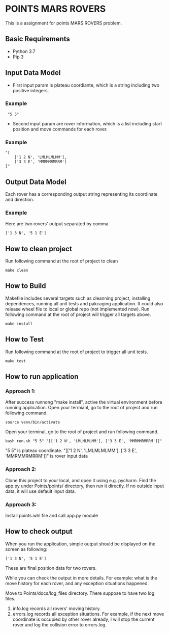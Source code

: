 POINTS MARS ROVERS
===========================

This is a assignment for points MARS ROVERS problem.

## Basic Requirements
- Python 3.7
- Pip 3

## Input Data Model

- First input param is plateau coordiante, which is a string including two positive integers.
### Example
```
 "5 5"
```
- Second input param are rover information, which is a list including start position and move commands for each rover.
### Example
```
"[
    ['1 2 N', 'LMLMLMLMM'],
    ['3 3 E', 'MMRMMRMRRM']
]"
```

## Output Data Model

Each rover has a corresponding output string representing its coordinate and direction.

### Example
Here are two rovers' output separated by comma
```
['1 3 N', '5 1 E']
```

## How to clean project

Run following command at the root of project to clean

```
make clean
```

## How to Build

Makefile includes several targets such as cleanning project, installing dependences, running all unit tests and pakcaging application. It could also release wheel file to local or global repo (not implemented now). Run following command at the root of project will trigger all targets above.

```
make install
```

## How to Test

Run following command at the root of project to trigger all unit tests.
```
make test
```

## How to run application
### Approach 1:
After success runnong "make install", active the virtual environment before running application.
Open your termianl, go to the root of project and run following command.

```
source venv/bin/activate
```

Open your terminal, go to the root of project and run following command.

```
bash run.sh "5 5" "[['1 2 N', 'LMLMLMLMM'], ['3 3 E', 'MMRMMRMRRM']]"
```
"5 5" is plateau coordinate. "[['1 2 N', 'LMLMLMLMM'], ['3 3 E', 'MMRMMRMRRM']]" is rover input data
### Approach 2:
Clone this project to your local, and open it using e.g. pycharm. Find the app.py under Points/points/ directory, then run it directly. If no outside input data, it will use default input data.

### Approach 3:
Install points.whl file and call app.py module

## How to check output

When you run the application, simple output should be displayed on the screen as following:
```
['1 3 N', '5 1 E']
```
These are final position data for two rovers.

While you can check the output in more details. For example: what is the move history for each rover, and any exception situations happened. 

Move to Points/docs/log_files directory. There suppose to have two log files.
1. info.log records all rovers' moving history.
2. errors.log records all exception situations. For example, if the next move coordinate is occupied by other rover already, I will stop the current rover and log the collision error to errors.log.